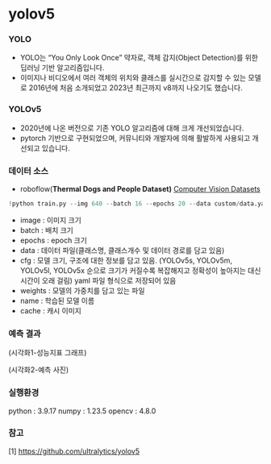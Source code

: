 # yolov5

### YOLO
- YOLO는 “You Only Look Once” 약자로, 객체 감지(Object Detection)를 위한 딥러닝 기반 알고리즘입니다.
- 이미지나 비디오에서 여러 객체의 위치와 클래스를 실시간으로 감지할 수 있는 모델로 2016년에 처음 소개되었고  2023년 최근까지 v8까지 나오기도 했습니다. 

### YOLOv5
- 2020년에 나온 버전으로 기존 YOLO 알고리즘에 대해 크게 개선되었습니다.
- pytorch 기반으로 구현되었으며, 커뮤니티와 개발자에 의해 활발하게 사용되고 개선되고 있습니다.

### 데이터 소스
- roboflow(****Thermal Dogs and People Dataset)****
[Computer Vision Datasets](https://public.roboflow.com/)

```python
!python train.py --img 640 --batch 16 --epochs 20 --data custom/data.yaml --cfg models/custom_yolov5s.yaml --weights yolov5s.pt --name yolov5_coco  --cache
```

- image : 이미지 크기
- batch : 배치 크기
- epochs : epoch 크기
- data : 데이터 파일(클래스명, 클래스개수 및 데이터 경로를 담고 있음)
- cfg : 모델 크기, 구조에 대한 정보를 담고 있음. (YOLOv5s, YOLOv5m, YOLOv5l, YOLOv5x 순으로 크기가 커질수록 복잡해지고 정확성이 높아지는 대신 시간이 오래 걸림) yaml 파일 형식으로 저장되어 있음
- weights : 모델의 가중치를 담고 있는 파일
- name : 학습된 모델 이름
- cache : 캐시 이미지

### 예측 결과

(시각화1-성능지표 그래프)

(시각화2-예측 사진)

### 실행환경
python : 3.9.17
numpy : 1.23.5
opencv : 4.8.0

### 참고
[1] https://github.com/ultralytics/yolov5
